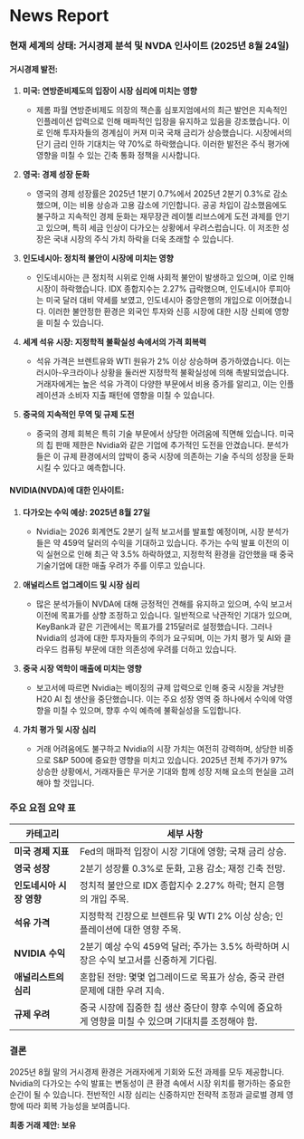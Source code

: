# News Report

### 현재 세계의 상태: 거시경제 분석 및 NVDA 인사이트 (2025년 8월 24일)

#### 거시경제 발전:

1. **미국: 연방준비제도의 입장이 시장 심리에 미치는 영향**
   - 제롬 파월 연방준비제도 의장의 잭슨홀 심포지엄에서의 최근 발언은 지속적인 인플레이션 압력으로 인해 매파적인 입장을 유지하고 있음을 강조했습니다. 이로 인해 투자자들의 경계심이 커져 미국 국채 금리가 상승했습니다. 시장에서의 단기 금리 인하 기대치는 약 70%로 하락했습니다. 이러한 발전은 주식 평가에 영향을 미칠 수 있는 긴축 통화 정책을 시사합니다.

2. **영국: 경제 성장 둔화**
   - 영국의 경제 성장률은 2025년 1분기 0.7%에서 2025년 2분기 0.3%로 감소했으며, 이는 비용 상승과 고용 감소에 기인합니다. 공공 차입이 감소했음에도 불구하고 지속적인 경제 둔화는 재무장관 레이첼 리브스에게 도전 과제를 안기고 있으며, 특히 세금 인상이 다가오는 상황에서 우려스럽습니다. 이 저조한 성장은 국내 시장의 주식 가치 하락을 더욱 초래할 수 있습니다.

3. **인도네시아: 정치적 불안이 시장에 미치는 영향**
   - 인도네시아는 큰 정치적 시위로 인해 사회적 불안이 발생하고 있으며, 이로 인해 시장이 하락했습니다. IDX 종합지수는 2.27% 급락했으며, 인도네시아 루피아는 미국 달러 대비 약세를 보였고, 인도네시아 중앙은행의 개입으로 이어졌습니다. 이러한 불안정한 환경은 외국인 투자와 신흥 시장에 대한 시장 신뢰에 영향을 미칠 수 있습니다.

4. **세계 석유 시장: 지정학적 불확실성 속에서의 가격 회복력**
   - 석유 가격은 브렌트유와 WTI 원유가 2% 이상 상승하며 증가하였습니다. 이는 러시아-우크라이나 상황을 둘러싼 지정학적 불확실성에 의해 촉발되었습니다. 거래자에게는 높은 석유 가격이 다양한 부문에서 비용 증가를 알리고, 이는 인플레이션과 소비자 지출 패턴에 영향을 미칠 수 있습니다.

5. **중국의 지속적인 무역 및 규제 도전**
   - 중국의 경제 회복은 특히 기술 부문에서 상당한 어려움에 직면해 있습니다. 미국의 칩 판매 제한은 Nvidia와 같은 기업에 추가적인 도전을 안겼습니다. 분석가들은 이 규제 환경에서의 압박이 중국 시장에 의존하는 기술 주식의 성장을 둔화시킬 수 있다고 예측합니다.

#### NVIDIA(NVDA)에 대한 인사이트:

1. **다가오는 수익 예상: 2025년 8월 27일**
   - Nvidia는 2026 회계연도 2분기 실적 보고서를 발표할 예정이며, 시장 분석가들은 약 459억 달러의 수익을 기대하고 있습니다. 주가는 수익 발표 이전의 이익 실현으로 인해 최근 약 3.5% 하락하였고, 지정학적 환경을 감안했을 때 중국 기술기업에 대한 매출 우려가 주를 이루고 있습니다.

2. **애널리스트 업그레이드 및 시장 심리**
   - 많은 분석가들이 NVDA에 대해 긍정적인 견해를 유지하고 있으며, 수익 보고서 이전에 목표가를 상향 조정하고 있습니다. 일반적으로 낙관적인 기대가 있으며, KeyBank과 같은 기관에서는 목표가를 215달러로 설정했습니다. 그러나 Nvidia의 성과에 대한 투자자들의 주의가 요구되며, 이는 가치 평가 및 AI와 클라우드 컴퓨팅 부문에 대한 의존성에 우려를 더하고 있습니다.

3. **중국 시장 역학이 매출에 미치는 영향**
   - 보고서에 따르면 Nvidia는 베이징의 규제 압력으로 인해 중국 시장을 겨냥한 H20 AI 칩 생산을 중단했습니다. 이는 주요 성장 영역 중 하나에서 수익에 악영향을 미칠 수 있으며, 향후 수익 예측에 불확실성을 도입합니다.

4. **가치 평가 및 시장 심리**
   - 거래 어려움에도 불구하고 Nvidia의 시장 가치는 여전히 강력하며, 상당한 비중으로 S&P 500에 중요한 영향을 미치고 있습니다. 2025년 전체 주가가 97% 상승한 상황에서, 거래자들은 무거운 기대와 함께 성장 저해 요소의 현실을 고려해야 할 것입니다.

### 주요 요점 요약 표

| 카테고리                     | 세부 사항                                                                                             |
|-----------------------------|-----------------------------------------------------------------------------------------------------|
| **미국 경제 지표**            | Fed의 매파적 입장이 시장 기대에 영향; 국채 금리 상승.                                                  |
| **영국 성장**                | 2분기 성장률 0.3%로 둔화, 고용 감소; 재정 긴축 전망.                                                 |
| **인도네시아 시장 영향**      | 정치적 불안으로 IDX 종합지수 2.27% 하락; 현지 은행의 개입 주목.                                       |
| **석유 가격**                | 지정학적 긴장으로 브렌트유 및 WTI 2% 이상 상승; 인플레이션에 대한 영향 주목.                           |
| **NVIDIA 수익**             | 2분기 예상 수익 459억 달러; 주가는 3.5% 하락하며 시장은 수익 보고서를 신중하게 기다림.               |
| **애널리스트의 심리**        | 혼합된 전망: 몇몇 업그레이드로 목표가 상승, 중국 관련 문제에 대한 우려 지속.                         |
| **규제 우려**               | 중국 시장에 집중한 칩 생산 중단이 향후 수익에 중요하게 영향을 미칠 수 있으며 기대치를 조정해야 함.  |

### 결론
2025년 8월 말의 거시경제 환경은 거래자에게 기회와 도전 과제를 모두 제공합니다. Nvidia의 다가오는 수익 발표는 변동성이 큰 환경 속에서 시장 위치를 평가하는 중요한 순간이 될 수 있습니다. 전반적인 시장 심리는 신중하지만 전략적 조정과 글로벌 경제 영향에 따라 회복 가능성을 보여줍니다.

**최종 거래 제안: 보유**
